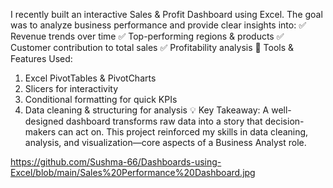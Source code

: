 I recently built an interactive Sales & Profit Dashboard using Excel.
 The goal was to analyze business performance and provide clear insights into:
 ✅ Revenue trends over time
 ✅ Top-performing regions & products
 ✅ Customer contribution to total sales
 ✅ Profitability analysis
🔧 Tools & Features Used:
1. Excel PivotTables & PivotCharts
2. Slicers for interactivity
3. Conditional formatting for quick KPIs
4. Data cleaning & structuring for analysis
💡 Key Takeaway: A well-designed dashboard transforms raw data into a story that decision-makers can act on. This project reinforced my skills in data cleaning, analysis, and visualization—core aspects of a Business Analyst role.

https://github.com/Sushma-66/Dashboards-using-Excel/blob/main/Sales%20Performance%20Dashboard.jpg
